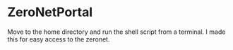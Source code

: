 # ZeroNetPortal
Move to the home directory and run the shell script from a terminal. I made this for easy access to the zeronet.
